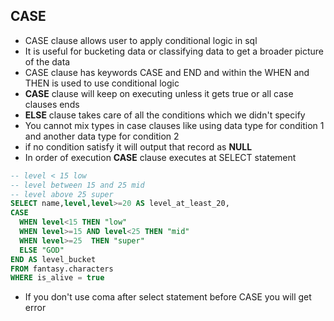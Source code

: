 ## CASE

- CASE clause allows user to apply conditional logic in sql
- It is useful for bucketing data or classifying data to get a broader picture of the data
- CASE clause has keywords CASE and END and within the WHEN and THEN is used to use conditional logic
- **CASE** clause will keep on executing unless it gets true or all case clauses ends
- **ELSE** clause takes care of all the conditions which we didn't specify
- You cannot mix types in case clauses like using data type for condition 1 and another data type for condition 2
- if no condition satisfy it will output that record as **NULL**
- In order of execution **CASE** clause executes at SELECT statement

```sql
-- level < 15 low
-- level between 15 and 25 mid
-- level above 25 super
SELECT name,level,level>=20 AS level_at_least_20,
CASE
  WHEN level<15 THEN "low"
  WHEN level>=15 AND level<25 THEN "mid"
  WHEN level>=25  THEN "super"
  ELSE "GOD"
END AS level_bucket
FROM fantasy.characters
WHERE is_alive = true
```

- If you don't use coma after select statement before CASE you will get error
